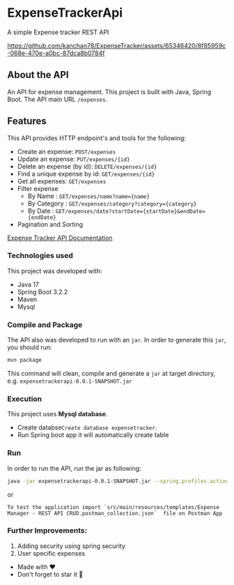 # ExpenseTrackerApi
A simple Expense tracker REST API

https://github.com/kanchan78/ExpenseTracker/assets/65346420/8f85959c-068e-470e-a0bc-87dca8b0784f

## About the API

An API for expense management. This project is built with Java, Spring Boot. 
The API main URL `/expenses`.

## Features

This API provides HTTP endpoint's and tools for the following:

* Create an expense: `POST/expenses`
* Update an expense: `PUT/expenses/{id}`
* Delete an expense (by id): `DELETE/expenses/{id}`
* Find a unique expense by id: `GET/expenses/{id}`
* Get all expenses: `GET/expenses`
* Filter expense
   * By Name : `GET/expenses/name?name={name}`
   * By Category : `GET/expenses/category?category={category}`
   * By Date : `GET/expenses/date?startDate={startDate}&endDate={endDate}`
* Pagination and Sorting


<a href="https://documenter.getpostman.com/view/4110434/2sA2xh3DME">Expense Tracker API Documentation</a>

### Technologies used

This project was developed with:

* Java 17
* Spring Boot 3.2.2
* Maven
* Mysql

### Compile and Package

The API also was developed to run with an `jar`. In order to generate this `jar`, you should run:

```bash
mvn package
```

This command will clean, compile and generate a `jar` at target directory, e.g. `expensetrackerapi-0.0.1-SNAPSHOT.jar`

### Execution

This project uses **Mysql database**.
* Create databse`Create database expensetracker`.
* Run Spring boot app it will automatically create table

### Run

In order to run the API, run the jar as following:

```bash
java -jar expensetrackerapi-0.0.1-SNAPSHOT.jar --spring.profiles.active=dev
```
    
or

````
To test the application import `src/main/resources/templates/Expense Manager - REST API CRUD.postman_collection.json`  file on Postman App
````
### Further Improvements:

1. Adding security using spring security
2. User specific expenses
   
* Made with ❤ 
* Don't forget to star it 🌟
